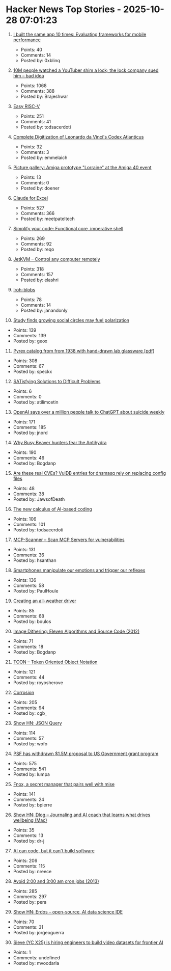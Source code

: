 # Hacker News Top Stories - 2025-10-28 07:01:23

1. [I built the same app 10 times: Evaluating frameworks for mobile performance](https://www.lorenstew.art/blog/10-kanban-boards/)
   - Points: 40
   - Comments: 14
   - Posted by: 0xblinq

2. [10M people watched a YouTuber shim a lock; the lock company sued him – bad idea](https://arstechnica.com/tech-policy/2025/10/suing-a-popular-youtuber-who-shimmed-a-130-lock-what-could-possibly-go-wrong/)
   - Points: 1068
   - Comments: 388
   - Posted by: Brajeshwar

3. [Easy RISC-V](https://dramforever.github.io/easyriscv/)
   - Points: 251
   - Comments: 41
   - Posted by: todsacerdoti

4. [Complete Digitization of Leonardo da Vinci's Codex Atlanticus](https://www.openculture.com/2025/10/digitization-of-leonardo-da-vincis-codex-atlanticus.html)
   - Points: 32
   - Comments: 3
   - Posted by: emmelaich

5. [Picture gallery: Amiga prototype "Lorraine" at the Amiga 40 event](https://www.amiga-news.de/en/news/AN-2025-10-00110-EN.html)
   - Points: 13
   - Comments: 0
   - Posted by: doener

6. [Claude for Excel](https://www.claude.com/claude-for-excel)
   - Points: 527
   - Comments: 366
   - Posted by: meetpateltech

7. [Simplify your code: Functional core, imperative shell](https://testing.googleblog.com/2025/10/simplify-your-code-functional-core.html)
   - Points: 269
   - Comments: 92
   - Posted by: reqo

8. [JetKVM – Control any computer remotely](https://jetkvm.com/)
   - Points: 318
   - Comments: 157
   - Posted by: elashri

9. [Iroh-blobs](https://www.iroh.computer/blog/iroh-blobs-0-95-new-features)
   - Points: 78
   - Comments: 14
   - Posted by: janandonly

10. [Study finds growing social circles may fuel polarization](https://phys.org/news/2025-10-friends-division-social-circles-fuel.html)
   - Points: 139
   - Comments: 139
   - Posted by: geox

11. [Pyrex catalog from from 1938 with hand-drawn lab glassware [pdf]](https://exhibitdb.cmog.org/opacimages/Images/Pyrex/Rakow_1000132877.pdf)
   - Points: 308
   - Comments: 67
   - Posted by: speckx

12. [SATisfying Solutions to Difficult Problems](https://vaibhavsagar.com/blog/2025/10/22/satisfying-solutions/)
   - Points: 6
   - Comments: 0
   - Posted by: atilimcetin

13. [OpenAI says over a million people talk to ChatGPT about suicide weekly](https://techcrunch.com/2025/10/27/openai-says-over-a-million-people-talk-to-chatgpt-about-suicide-weekly/)
   - Points: 171
   - Comments: 185
   - Posted by: jnord

14. [Why Busy Beaver hunters fear the Antihydra](https://benbrubaker.com/why-busy-beaver-hunters-fear-the-antihydra/)
   - Points: 190
   - Comments: 46
   - Posted by: Bogdanp

15. [Are these real CVEs? VulDB entries for dnsmasq rely on replacing config files](https://seclists.org/oss-sec/2025/q4/79)
   - Points: 48
   - Comments: 38
   - Posted by: JawsofDeath

16. [The new calculus of AI-based coding](https://blog.joemag.dev/2025/10/the-new-calculus-of-ai-based-coding.html)
   - Points: 106
   - Comments: 101
   - Posted by: todsacerdoti

17. [MCP-Scanner – Scan MCP Servers for vulnerabilities](https://github.com/cisco-ai-defense/mcp-scanner)
   - Points: 131
   - Comments: 36
   - Posted by: hsanthan

18. [Smartphones manipulate our emotions and trigger our reflexes](https://theconversation.com/smartphones-manipulate-our-emotions-and-trigger-our-reflexes-no-wonder-were-addicted-265014)
   - Points: 136
   - Comments: 58
   - Posted by: PaulHoule

19. [Creating an all-weather driver](https://waymo.com/blog/2025/10/creating-an-all-weather-driver)
   - Points: 85
   - Comments: 68
   - Posted by: boulos

20. [Image Dithering: Eleven Algorithms and Source Code (2012)](https://tannerhelland.com/2012/12/28/dithering-eleven-algorithms-source-code.html)
   - Points: 71
   - Comments: 18
   - Posted by: Bogdanp

21. [TOON – Token Oriented Object Notation](https://github.com/johannschopplich/toon)
   - Points: 121
   - Comments: 44
   - Posted by: royosherove

22. [Corrosion](https://fly.io/blog/corrosion/)
   - Points: 205
   - Comments: 94
   - Posted by: cgb_

23. [Show HN: JSON Query](https://jsonquerylang.org/)
   - Points: 114
   - Comments: 57
   - Posted by: wofo

24. [PSF has withdrawn $1.5M proposal to US Government grant program](https://pyfound.blogspot.com/2025/10/NSF-funding-statement.html)
   - Points: 575
   - Comments: 541
   - Posted by: lumpa

25. [Fnox, a secret manager that pairs well with mise](https://github.com/jdx/mise/discussions/6779)
   - Points: 141
   - Comments: 24
   - Posted by: bpierre

26. [Show HN: Dlog – Journaling and AI coach that learns what drives wellbeing (Mac)](https://dlog.pro/)
   - Points: 35
   - Comments: 13
   - Posted by: dr-j

27. [AI can code, but it can't build software](https://bytesauna.com/post/coding-vs-software-engineering)
   - Points: 206
   - Comments: 115
   - Posted by: nreece

28. [Avoid 2:00 and 3:00 am cron jobs (2013)](https://www.endpointdev.com/blog/2013/04/avoid-200-and-300-am-cron-jobs/)
   - Points: 285
   - Comments: 297
   - Posted by: pera

29. [Show HN: Erdos – open-source, AI data science IDE](https://www.lotas.ai/erdos)
   - Points: 70
   - Comments: 31
   - Posted by: jorgeoguerra

30. [Sieve (YC X25) is hiring engineers to build video datasets for frontier AI](https://www.sievedata.com/)
   - Points: 1
   - Comments: undefined
   - Posted by: mvoodarla

